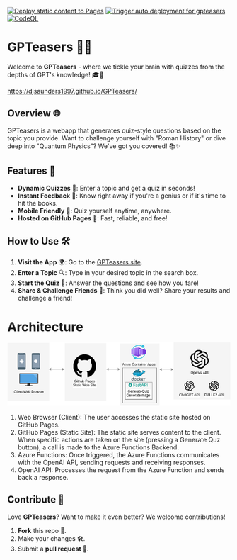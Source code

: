 [![Deploy static content to Pages](https://github.com/DJSaunders1997/GPTeasers/actions/workflows/static.yml/badge.svg)](https://github.com/DJSaunders1997/GPTeasers/actions/workflows/static.yml)
[![Trigger auto deployment for gpteasers](https://github.com/DJSaunders1997/GPTeasers/actions/workflows/gpteasers-AutoDeployTrigger-f53ae13c-780c-4431-b28c-18728d5a7dd7.yml/badge.svg)](https://github.com/DJSaunders1997/GPTeasers/actions/workflows/gpteasers-AutoDeployTrigger-f53ae13c-780c-4431-b28c-18728d5a7dd7.yml)
[![CodeQL](https://github.com/DJSaunders1997/GPTeasers/actions/workflows/github-code-scanning/codeql/badge.svg)](https://github.com/DJSaunders1997/GPTeasers/actions/workflows/github-code-scanning/codeql)
# GPTeasers 🧠💡

Welcome to **GPTeasers** - where we tickle your brain with quizzes from the depths of GPT's knowledge! 🎓🤖

https://djsaunders1997.github.io/GPTeasers/


## Overview 🌐

GPTeasers is a webapp that generates quiz-style questions based on the topic you provide. Want to challenge yourself with "Roman History" or dive deep into "Quantum Physics"? We've got you covered! 📚✨

## Features 🌟

- **Dynamic Quizzes** 📝: Enter a topic and get a quiz in seconds!
- **Instant Feedback** 💬: Know right away if you're a genius or if it's time to hit the books.
- **Mobile Friendly** 📱: Quiz yourself anytime, anywhere.
- **Hosted on GitHub Pages** 🚀: Fast, reliable, and free!

## How to Use 🛠️

1. **Visit the App** 🌍: Go to the [GPTeasers site](https://djsaunders1997.github.io/GPTeasers/).
2. **Enter a Topic** 🔍: Type in your desired topic in the search box.
3. **Start the Quiz** 🎉: Answer the questions and see how you fare!
4. **Share & Challenge Friends** 🤝: Think you did well? Share your results and challenge a friend!


# Architecture

![Architecture Diagram](./Architecture.drawio.png)

1. Web Browser (Client): The user accesses the static site hosted on GitHub Pages.
2. GitHub Pages (Static Site): The static site serves content to the client. When specific actions are taken on the site (pressing a Generate Quz button), a call is made to the Azure Functions Backend.
3. Azure Functions: Once triggered, the Azure Functions communicates with the OpenAI API, sending requests and receiving responses.
4. OpenAI API: Processes the request from the Azure Function and sends back a response.

## Contribute 🤲

Love **GPTeasers**? Want to make it even better? We welcome contributions!

1. **Fork** this repo 🍴.
2. Make your changes 🛠️.
3. Submit a **pull request** 👥.

